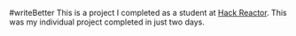 #writeBetter
This is a project I completed as a student at [Hack Reactor](http://hackreactor.com). This was my individual project completed in just two days.